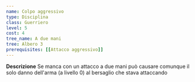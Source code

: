 ```yaml
---
name: Colpo aggressivo
type: Disciplina
class: Guerriero
level: 5
cost: 4
tree_name: A due mani
tree: Albero 3
prerequisites: [[Attacco aggressivo]]
---
```


**Descrizione**
Se manca con un attacco a due mani può causare comunque il solo danno dell'arma
(a livello 0) al bersaglio che stava attaccando